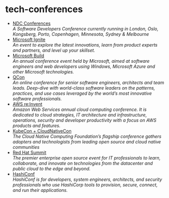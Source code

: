 # tech-conferences

- [NDC Conferences](https://ndclondon.com) <br>
*A Software Developers Conference currently running in London, Oslo, Kongsberg, Porto, Copenhagen, Minnesota, Sydney & Melbourne*
- [Microsoft Ignite](https://ignite.microsoft.com)<br>
*An event to explore the latest innovations, learn from product experts and partners, and level up your skillset.*
- [Microsoft Build](https://mybuild.microsoft.com)<br>
*An annual conference event held by Microsoft, aimed at software engineers and web developers using Windows, Microsoft Azure and other Microsoft technologies.*
- [QCon](https://qconferences.com/)<br>
*An online conference for senior software engineers, architects and team leads. Deep-dive with world-class software leaders on the patterns, practices, and use cases leveraged by the world’s most innovative software professionals.*
- [AWS re:Invent](https://reinvent.awsevents.com)<br>
*Amazon Web Services annual cloud computing conference. It is dedicated to cloud strategies, IT architecture and infrastructure, operations, security and developer productivity with a focus on AWS products and features.*
- [KubeCon + CloudNativeCon](https://www.cncf.io/kubecon-cloudnativecon-events) <br>
*The Cloud Native Computing Foundation’s flagship conference gathers adopters and technologists from leading open source and cloud native communities*
- [Red Hat Summit](https://www.redhat.com/en/events) <br>
*The premier enterprise open source event for IT professionals to learn, collaborate, and innovate on technologies from the datacenter and public cloud to the edge and beyond.*
- [HashiConf](https://hashiconf.com/)<br>
*HashiConf is for developers, system engineers, architects, and security professionals who use HashiCorp tools to provision, secure, connect, and run their applications.*
